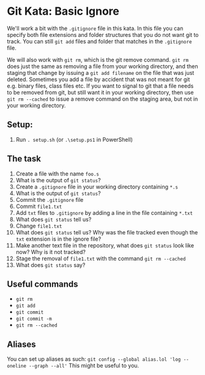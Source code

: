 # Git Kata: Basic Ignore
We'll work a bit with the `.gitignore` file in this kata.
In this file you can specify both file extensions and folder structures that you do not want git to track.
You can still `git add` files and folder that matches in the `.gitignore` file.

We will also work with `git rm`, which is the git remove command. `git rm` does just the same as removing a file from your working directory, and then staging that change by issuing a `git add filename` on the file that was just deleted.
Sometimes you add a file by accident that was not meant for git e.g. binary files, class files etc.
If you want to signal to git that a file needs to be removed from git, but still want it in your working directory, then use `git rm --cached` to issue a remove command on the staging area, but not in your working directory.


## Setup:

1. Run `. setup.sh` (or `.\setup.ps1` in PowerShell)

## The task

1. Create a file with the name `foo.s`
1. What is the output of `git status`?
1. Create a `.gitignore` file in your working directory containing `*.s`
1. What is the output of `git status`?
1. Commit the `.gitignore` file
1. Commit `file1.txt`
1. Add `txt` files to `.gitignore` by adding a line in the file containing `*.txt`
1. What does `git status` tell us?
1. Change `file1.txt`
1. What does `git status` tell us? Why was the file tracked even though the `txt` extension is in the ignore file?
1. Make another text file in the repository, what does `git status` look like now? Why is it not tracked?
1. Stage the removal of `file1.txt` with the command `git rm --cached`
1. What does `git status` say?

## Useful commands
- `git rm`
- `git add`
- `git commit`
- `git commit -m`
- `git rm --cached`


## Aliases
You can set up aliases as such:
`git config --global alias.lol 'log --oneline --graph --all'`
This might be useful to you.
